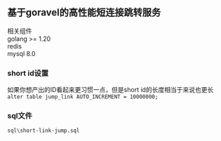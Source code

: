 ## 基于goravel的高性能短连接跳转服务
相关组件   
golang >= 1.20   
redis   
mysql 8.0

### short id设置
如果你想产出的ID看起来更习惯一点，但是short id的长度相当于来说也更长   
`alter table jump_link AUTO_INCREMENT = 10000000;`

### sql文件
`sql\short-link-jump.sql`